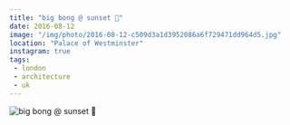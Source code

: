 ```yaml
---
title: "big bong @ sunset 🌇"
date: 2016-08-12
image: "/img/photo/2016-08-12-c509d3a1d3952086a6f729471dd964d5.jpg"
location: "Palace of Westminster"
instagram: true
tags:
 - london
 - architecture
 - uk
---
```


![big bong @ sunset 🌇](/img/photo/2016-08-12-c509d3a1d3952086a6f729471dd964d5.jpg)
